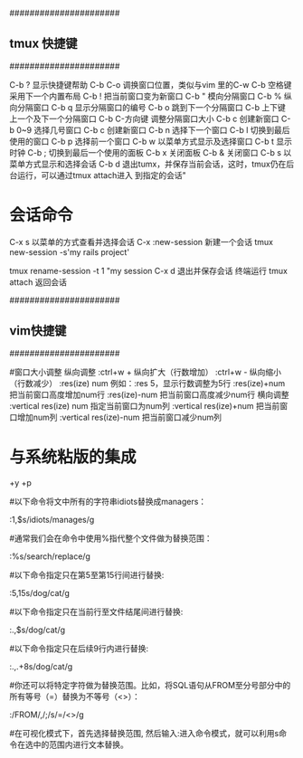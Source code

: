 
 ######################
 ##  tmux 快捷键     ##
 ######################

C-b ? 显示快捷键帮助
C-b C-o 调换窗口位置，类似与vim 里的C-w
C-b 空格键 采用下一个内置布局
C-b ! 把当前窗口变为新窗口
C-b " 模向分隔窗口
C-b % 纵向分隔窗口
C-b q 显示分隔窗口的编号
C-b o 跳到下一个分隔窗口
C-b 上下键 上一个及下一个分隔窗口
C-b C-方向键 调整分隔窗口大小
C-b c 创建新窗口
C-b 0~9 选择几号窗口
C-b c 创建新窗口
C-b n 选择下一个窗口
C-b l 切换到最后使用的窗口
C-b p 选择前一个窗口
C-b w 以菜单方式显示及选择窗口
C-b t 显示时钟
C-b ; 切换到最后一个使用的面板
C-b x 关闭面板
C-b & 关闭窗口
C-b s 以菜单方式显示和选择会话
C-b d 退出tumx，并保存当前会话，这时，tmux仍在后台运行，可以通过tmux attach进入 到指定的会话"

# 会话命令
C-x s 以菜单的方式查看并选择会话
C-x :new-session 新建一个会话
tmux new-session -s'my rails project'

tmux rename-session -t 1 "my session
C-x d 退出并保存会话
终端运行 tmux attach 返回会话

 ######################
 ##  vim快捷键       ##
 ###################### 


#窗口大小调整
纵向调整
:ctrl+w + 纵向扩大（行数增加）
:ctrl+w - 纵向缩小 （行数减少）
:res(ize) num  例如：:res 5，显示行数调整为5行
:res(ize)+num 把当前窗口高度增加num行
:res(ize)-num 把当前窗口高度减少num行
横向调整
:vertical res(ize) num 指定当前窗口为num列
:vertical res(ize)+num 把当前窗口增加num列
:vertical res(ize)-num 把当前窗口减少num列

# 与系统粘版的集成
+y +p

#以下命令将文中所有的字符串idiots替换成managers：

:1,$s/idiots/manages/g

#通常我们会在命令中使用%指代整个文件做为替换范围：

:%s/search/replace/g

#以下命令指定只在第5至第15行间进行替换:

:5,15s/dog/cat/g

#以下命令指定只在当前行至文件结尾间进行替换:

:.,$s/dog/cat/g

#以下命令指定只在后续9行内进行替换:

:.,.+8s/dog/cat/g

#你还可以将特定字符做为替换范围。比如，将SQL语句从FROM至分号部分中的所有等号（=）替换为不等号（<>）：

:/FROM/,/;/s/=/<>/g

#在可视化模式下，首先选择替换范围, 然后输入:进入命令模式，就可以利用s命令在选中的范围内进行文本替换。


